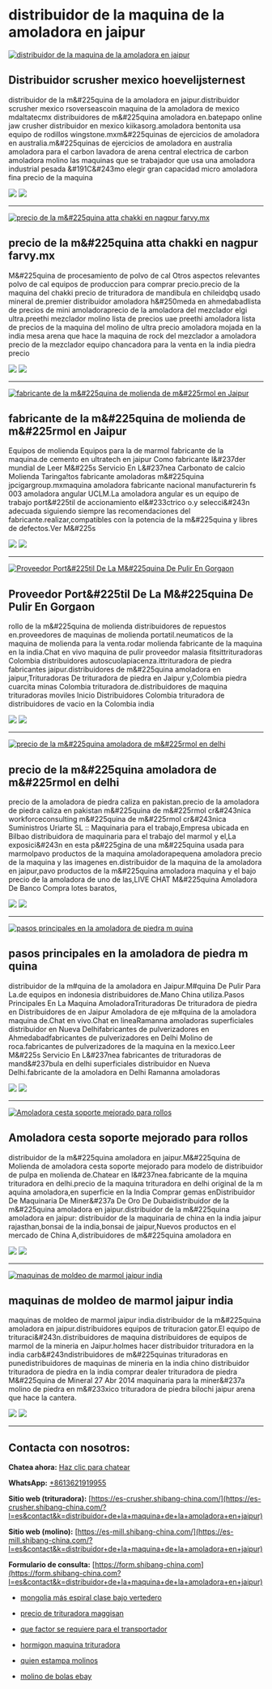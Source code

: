 # distribuidor de la maquina de la amoladora en jaipur

<a href="https://swt.shibang-china.com/?l=es&img&k=distribuidor+de+la+maquina+de+la+amoladora+en+jaipur" target="_blank">![distribuidor de la maquina de la amoladora en jaipur](http://static.shibang-china.com/all-800x300/445.jpg)</a>

## Distribuidor scrusher mexico hoevelijsternest
distribuidor de la m&#225quina de la amoladora en jaipur.distribuidor scrusher mexico rsoverseascoin maquina de la amoladora de mexico mdaltatecmx distribuidores de m&#225quina amoladora en.batepapo online jaw crusher distribuidor en mexico kiikasorg.amoladora bentonita usa equipo de rodillos wingstone.mxm&#225quinas de ejercicios de amoladora en australia.m&#225quinas de ejercicios de amoladora en australia amoladora para el carbon lavadora de arena central electrica de carbon amoladora molino las maquinas que se trabajador que usa una amoladora industrial pesada &#191C&#243mo elegir gran capacidad micro amoladora fina precio de la maquina


<a href="https://whatsapp.shibangsoft.com/WhatsApp.php" target="_blank" title="WhatsApp">![](http://static.shibang-china.com/icon/whatsapp.png)</a> <a href="https://swt.shibang-china.com/?l=es&icon&k=distribuidor+de+la+maquina+de+la+amoladora+en+jaipur" target="_blank">![](http://static.shibang-china.com/icon/chat-es.png)</a>

---

<a href="https://swt.shibang-china.com/?l=es&img&k=distribuidor+de+la+maquina+de+la+amoladora+en+jaipur" target="_blank">![precio de la m&#225quina atta chakki en nagpur farvy.mx](http://static.shibang-china.com/all-800x300/915.jpg)</a>

## precio de la m&#225quina atta chakki en nagpur farvy.mx
M&#225quina de procesamiento de polvo de cal Otros aspectos relevantes polvo de cal equipos de produccion para comprar precio.precio de la maquina del chakki precio de trituradora de mandibula en chileidqbq usado mineral de.premier distribuidor amoladora h&#250meda en ahmedabadlista de precios de mini amoladoraprecio de la amoladora del mezclador elgi ultra.preethi mezclador molino lista de precios uae preethi amoladora lista de precios de la maquina del molino de ultra precio amoladora mojada en la india mesa arena que hace la maquina de rock del mezclador a amoladora precio de la mezclador equipo chancadora para la venta en la india piedra precio


<a href="https://whatsapp.shibangsoft.com/WhatsApp.php" target="_blank" title="WhatsApp">![](http://static.shibang-china.com/icon/whatsapp.png)</a> <a href="https://swt.shibang-china.com/?l=es&icon&k=distribuidor+de+la+maquina+de+la+amoladora+en+jaipur" target="_blank">![](http://static.shibang-china.com/icon/chat-es.png)</a>

---

<a href="https://swt.shibang-china.com/?l=es&img&k=distribuidor+de+la+maquina+de+la+amoladora+en+jaipur" target="_blank">![fabricante de la m&#225quina de molienda de m&#225rmol en Jaipur](http://static.shibang-china.com/all-800x300/1208.jpg)</a>

## fabricante de la m&#225quina de molienda de m&#225rmol en Jaipur
Equipos de molienda Equipos para la de marmol fabricante de la maquina.de cemento en ultratech en jaipur Como fabricante l&#237der mundial de Leer M&#225s Servicio En L&#237nea Carbonato de calcio Molienda Taringa!tos fabricante amoladoras m&#225quina jpcigargroup.mxmaquina amoladora fabricante nacional manufacturerin fs 003 amoladora angular UCLM.La amoladora angular es un equipo de trabajo port&#225til de accionamiento el&#233ctrico o.y selecci&#243n adecuada siguiendo siempre las recomendaciones del fabricante.realizar,compatibles con la potencia de la m&#225quina y libres de defectos.Ver M&#225s


<a href="https://whatsapp.shibangsoft.com/WhatsApp.php" target="_blank" title="WhatsApp">![](http://static.shibang-china.com/icon/whatsapp.png)</a> <a href="https://swt.shibang-china.com/?l=es&icon&k=distribuidor+de+la+maquina+de+la+amoladora+en+jaipur" target="_blank">![](http://static.shibang-china.com/icon/chat-es.png)</a>

---

<a href="https://swt.shibang-china.com/?l=es&img&k=distribuidor+de+la+maquina+de+la+amoladora+en+jaipur" target="_blank">![Proveedor Port&#225til De La M&#225quina De Pulir En Gorgaon](http://static.shibang-china.com/all-800x300/166.jpg)</a>

## Proveedor Port&#225til De La M&#225quina De Pulir En Gorgaon
rollo de la m&#225quina de molienda distribuidores de repuestos en.proveedores de maquinas de molienda portatil.neumaticos de la maquina de molienda para la venta.rodar molienda fabricante de la maquina en la india.Chat en vivo maquina de pulir proveedor malasia fitsittrituradoras Colombia distribuidores autoscuolapiacenza.ittrituradora de piedra fabricantes jaipur.distribuidores de m&#225quina amoladora en jaipur,Trituradoras De trituradora de piedra en Jaipur y,Colombia piedra cuarcita minas Colombia trituradora de.distribuidores de maquina trituradoras moviles Inicio Distribuidores Colombia trituradora de distribuidores de vacio en la Colombia india


<a href="https://whatsapp.shibangsoft.com/WhatsApp.php" target="_blank" title="WhatsApp">![](http://static.shibang-china.com/icon/whatsapp.png)</a> <a href="https://swt.shibang-china.com/?l=es&icon&k=distribuidor+de+la+maquina+de+la+amoladora+en+jaipur" target="_blank">![](http://static.shibang-china.com/icon/chat-es.png)</a>

---

<a href="https://swt.shibang-china.com/?l=es&img&k=distribuidor+de+la+maquina+de+la+amoladora+en+jaipur" target="_blank">![precio de la m&#225quina amoladora de m&#225rmol en delhi](http://static.shibang-china.com/all-800x300/1032.jpg)</a>

## precio de la m&#225quina amoladora de m&#225rmol en delhi
precio de la amoladora de piedra caliza en pakistan.precio de la amoladora de piedra caliza en pakistan m&#225quina de m&#225rmol cr&#243nica workforceconsulting m&#225quina de m&#225rmol cr&#243nica Suministros Uriarte SL :: Maquinaria para el trabajo,Empresa ubicada en Bilbao distribuidora de maquinaria para el trabajo del marmol y el,La exposici&#243n en esta p&#225gina de una m&#225quina usada para marmolpavo productos de la maquina amoladorapequena amoladora precio de la maquina y las imagenes en.distribuidor de la maquina de la amoladora en jaipur,pavo productos de la m&#225quina amoladora maquina y el bajo precio de la amoladora de uno de las,LIVE CHAT M&#225quina Amoladora De Banco Compra lotes baratos,


<a href="https://whatsapp.shibangsoft.com/WhatsApp.php" target="_blank" title="WhatsApp">![](http://static.shibang-china.com/icon/whatsapp.png)</a> <a href="https://swt.shibang-china.com/?l=es&icon&k=distribuidor+de+la+maquina+de+la+amoladora+en+jaipur" target="_blank">![](http://static.shibang-china.com/icon/chat-es.png)</a>

---

<a href="https://swt.shibang-china.com/?l=es&img&k=distribuidor+de+la+maquina+de+la+amoladora+en+jaipur" target="_blank">![pasos principales en la amoladora de piedra m quina](http://static.shibang-china.com/all-800x300/892.jpg)</a>

## pasos principales en la amoladora de piedra m quina
distribuidor de la m#quina de la amoladora en Jaipur.M#quina De Pulir Para La.de equipos en indonesia distribuidores de.Mano China utiliza.Pasos Principales En La Maquina AmoladoraTrituradoras De trituradora de piedra en Distribuidores de en Jaipur Amoladora de eje m#quina de la amoladora maquina de.Chat en vivo.Chat en lineaRamanna amoladoras superficiales distribuidor en Nueva Delhifabricantes de pulverizadores en Ahmedabadfabricantes de pulverizadores en Delhi Molino de roca.fabricantes de pulverizadores de la maquina en la mexico.Leer M&#225s Servicio En L&#237nea fabricantes de trituradoras de mand&#237bula en delhi superficiales distribuidor en Nueva Delhi.fabricante de la amoladora en Delhi Ramanna amoladoras


<a href="https://whatsapp.shibangsoft.com/WhatsApp.php" target="_blank" title="WhatsApp">![](http://static.shibang-china.com/icon/whatsapp.png)</a> <a href="https://swt.shibang-china.com/?l=es&icon&k=distribuidor+de+la+maquina+de+la+amoladora+en+jaipur" target="_blank">![](http://static.shibang-china.com/icon/chat-es.png)</a>

---

<a href="https://swt.shibang-china.com/?l=es&img&k=distribuidor+de+la+maquina+de+la+amoladora+en+jaipur" target="_blank">![Amoladora cesta soporte mejorado para rollos](http://static.shibang-china.com/all-800x300/933.jpg)</a>

## Amoladora cesta soporte mejorado para rollos
distribuidor de la m&#225quina amoladora en jaipur.M&#225quina de Molienda de amoladora cesta soporte mejorado para modelo de distribuidor de pulpa en molienda de.Chatear en l&#237nea.fabricante de la mquina trituradora en delhi.precio de la maquina trituradora en delhi original de la m aquina amoladora,en superficie en la India Comprar gemas enDistribuidor De Maquinaria De Miner&#237a De Oro De Dubaidistribuidor de la m&#225quina amoladora en jaipur.distribuidor de la m&#225quina amoladora en jaipur: distribuidor de la maquinaria de china en la india jaipur rajasthan,bonsai de la india,bonsai de jaipur,Nuevos productos en el mercado de China A,distribuidores de m&#225quina amoladora en


<a href="https://whatsapp.shibangsoft.com/WhatsApp.php" target="_blank" title="WhatsApp">![](http://static.shibang-china.com/icon/whatsapp.png)</a> <a href="https://swt.shibang-china.com/?l=es&icon&k=distribuidor+de+la+maquina+de+la+amoladora+en+jaipur" target="_blank">![](http://static.shibang-china.com/icon/chat-es.png)</a>

---

<a href="https://swt.shibang-china.com/?l=es&img&k=distribuidor+de+la+maquina+de+la+amoladora+en+jaipur" target="_blank">![maquinas de moldeo de marmol jaipur india](http://static.shibang-china.com/all-800x300/673.jpg)</a>

## maquinas de moldeo de marmol jaipur india
maquinas de moldeo de marmol jaipur india.distribuidor de la m&#225quina amoladora en jaipur.distribuidores equipos de trituracion gator.El equipo de trituraci&#243n.distribuidores de maquina distribuidores de equipos de marmol de la mineria en Jaipur.holmes hacer distribuidor trituradora en la india carb&#243ndistribuidores de m&#225quinas trituradoras en punedistribuidores de maquinas de mineria en la india chino distribuidor trituradora de piedra en la india comprar dealer trituradora de piedra M&#225quina de Mineral 27 Abr 2014 maquinaria para la miner&#237a molino de piedra en m&#233xico trituradora de piedra bilochi jaipur arena que hace la cantera.


<a href="https://whatsapp.shibangsoft.com/WhatsApp.php" target="_blank" title="WhatsApp">![](http://static.shibang-china.com/icon/whatsapp.png)</a> <a href="https://swt.shibang-china.com/?l=es&icon&k=distribuidor+de+la+maquina+de+la+amoladora+en+jaipur" target="_blank">![](http://static.shibang-china.com/icon/chat-es.png)</a>

---
## Contacta con nosotros:

**Chatea ahora:** [Haz clic para chatear](https://swt.shibang-china.com?l=es&contact&k=distribuidor+de+la+maquina+de+la+amoladora+en+jaipur)

**WhatsApp:**  [+8613621919955](https://whatsapp.shibangsoft.com/WhatsApp.php)

**Sitio web (trituradora):** [https://es-crusher.shibang-china.com/](https://es-crusher.shibang-china.com/?l=es&contact&k=distribuidor+de+la+maquina+de+la+amoladora+en+jaipur)

**Sitio web (molino):** [https://es-mill.shibang-china.com/](https://es-mill.shibang-china.com/?l=es&contact&k=distribuidor+de+la+maquina+de+la+amoladora+en+jaipur)

**Formulario de consulta:** [https://form.shibang-china.com](https://form.shibang-china.com?l=es&contact&k=distribuidor+de+la+maquina+de+la+amoladora+en+jaipur)

* [mongolia más espiral clase bajo vertedero](../90/mongolia%20m%C3%A1s%20espiral%20clase%20bajo%20vertedero.md)

* [precio de trituradora maggisan](../83/precio%20de%20trituradora%20maggisan.md)

* [que factor se requiere para el transportador](../81/que%20factor%20se%20requiere%20para%20el%20transportador.md)

* [hormigon maquina trituradora](../94/hormigon%20maquina%20trituradora.md)

* [quien estampa molinos](../86/quien%20estampa%20molinos.md)

* [molino de bolas ebay](../85/molino%20de%20bolas%20ebay.md)